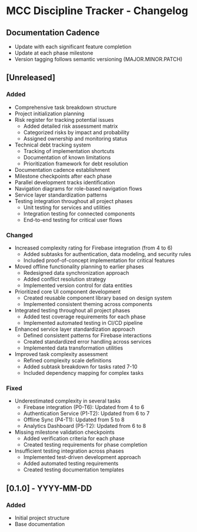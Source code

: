 # MCC Discipline Tracker - Changelog

## Documentation Cadence
- Update with each significant feature completion
- Update at each phase milestone
- Version tagging follows semantic versioning (MAJOR.MINOR.PATCH)

## [Unreleased]

### Added
- Comprehensive task breakdown structure
- Project initialization planning
- Risk register for tracking potential issues
  - Added detailed risk assessment matrix
  - Categorized risks by impact and probability
  - Assigned ownership and monitoring status
- Technical debt tracking system
  - Tracking of implementation shortcuts
  - Documentation of known limitations
  - Prioritization framework for debt resolution
- Documentation cadence establishment
- Milestone checkpoints after each phase
- Parallel development tracks identification
- Navigation diagrams for role-based navigation flows
- Service layer standardization patterns
- Testing integration throughout all project phases
  - Unit testing for services and utilities
  - Integration testing for connected components
  - End-to-end testing for critical user flows

### Changed
- Increased complexity rating for Firebase integration (from 4 to 6)
  - Added subtasks for authentication, data modeling, and security rules
  - Included proof-of-concept implementation for critical features
- Moved offline functionality planning to earlier phases
  - Redesigned data synchronization approach
  - Added conflict resolution strategy
  - Implemented version control for data entities
- Prioritized core UI component development
  - Created reusable component library based on design system
  - Implemented consistent theming across components
- Integrated testing throughout all project phases
  - Added test coverage requirements for each phase
  - Implemented automated testing in CI/CD pipeline
- Enhanced service layer standardization approach
  - Defined consistent patterns for Firebase interactions
  - Created standardized error handling across services
  - Implemented data transformation utilities
- Improved task complexity assessment
  - Refined complexity scale definitions
  - Added subtask breakdown for tasks rated 7-10
  - Included dependency mapping for complex tasks

### Fixed
- Underestimated complexity in several tasks
  - Firebase integration (P0-T6): Updated from 4 to 6
  - Authentication Service (P1-T2): Updated from 6 to 7
  - Offline Sync (P4-T1): Updated from 5 to 8
  - Analytics Dashboard (P5-T2): Updated from 6 to 8
- Missing milestone validation checkpoints
  - Added verification criteria for each phase
  - Created testing requirements for phase completion
- Insufficient testing integration across phases
  - Implemented test-driven development approach
  - Added automated testing requirements
  - Created testing documentation templates

## [0.1.0] - YYYY-MM-DD
### Added
- Initial project structure
- Base documentation